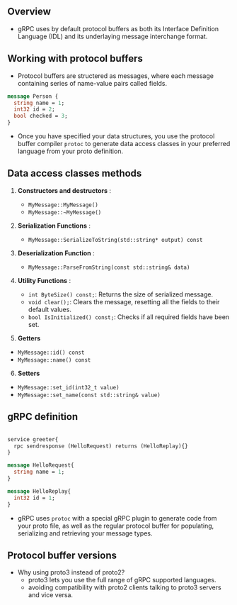 ## Overview 
- gRPC  uses by default protocol buffers as both its Interface Definition Language (IDL) and its underlaying message interchange format.  

## Working with protocol buffers

- Protocol buffers are structered as messages, where each message containing series of name-value pairs called fields.  

```proto
message Person {
  string name = 1; 
  int32 id = 2; 
  bool checked = 3; 
}
```

- Once you have specified your data structures, you use the protocol buffer compiler `protoc` to generate data access classes in your preferred language from your proto definition.   

## Data access classes methods

1. **Constructors and destructors** : 
 
    - `MyMessage::MyMessage()`
    - `MyMessage::~MyMessage()`

2. **Serialization Functions** :

    - `MyMessage::SerializeToString(std::string* output) const`

3. **Deserialization Function** :

     - `MyMessage::ParseFromString(const std::string& data)`

4. **Utility Functions** :
    
    - `int ByteSize() const;`:       Returns the size of serialized message.
    - `void clear();`:               Clears the message, resetting all the fields to their default values.
    - `bool IsInitialized() const;`: Checks if all required fields have been set.  

5. **Getters**
     
  - `MyMessage::id() const`
  - `MyMessage::name() const`

6. **Setters**
   
  - `MyMessage::set_id(int32_t value)`
  - `MyMessage::set_name(const std::string& value)`


## gRPC definition 

```proto

service greeter{
  rpc sendresponse (HelloRequest) returns (HelloReplay){} 
}

message HelloRequest{
  string name = 1; 
}

message HelloReplay{
  int32 id = 1; 
}
```

- gRPC uses `protoc` with a special gRPC plugin to generate code from your proto file, as well as the regular protocol buffer for populating, serializing and retrieving your message types.  

## Protocol buffer versions

- Why using proto3 instead of proto2?
  - proto3 lets you use the full range of gRPC supported languages.  
  - avoiding compatibility with proto2 clients talking to proto3 servers and vice versa.  